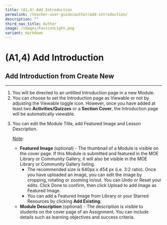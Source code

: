 ```yaml
---
title: (A1,4) Add Introduction
permalink: /teacher-user-guide/author/add-introduction/
description: ""
third_nav_title: Author
image: /images/FaviconLight.png
variant: markdown
---
```

<h1 id="add-introduction">(A1,4) Add Introduction</h1>
<h2 id="add-introduction-from-create-new">Add Introduction from Create New</h2>
<hr>
<ol>
<li>You will be directed to an untitled Introduction page in a new Module.</li>
<li>You can choose to set the Introduction page as Viewable or not by adjusting the Viewable toggle icon. However, once you have added at least two <strong>Activities/Quizzes</strong> or a <strong>Section Cover</strong>, the Introduction page will be automatically viewable.</li>
<li><p>You can edit the Module Title, add Featured Image and Lesson Description.</p>
	<p><u>Note</u>: </p>
<ul>
<li><strong>Featured Image</strong> (optional) - The thumbnail of a Module is visible on the cover page. If this Module is submitted and featured in the MOE Library or Community Gallery, it will also be visible in the MOE Library or Community Gallery listing.<ul>
<li>The recommended size is 640px x 454 px (i.e. 3:2 ratio). Once you have uploaded an image, you can edit the image by cropping, rotating or zooming in/out. You can Undo or Reset your edits. Click Done to confirm, then click Upload to add image as Featured Image.</li>
<li>You can add a Featured Image from Library or your Starred Resources by clicking <strong>Add Existing</strong>.</li>
</ul>
</li>
<li><strong>Module Description</strong> (optional) - The description is visible to students on the cover page of an Assignment. You can include details such as learning objectives and success criteria.</li>
</ul>
</li>
</ol>